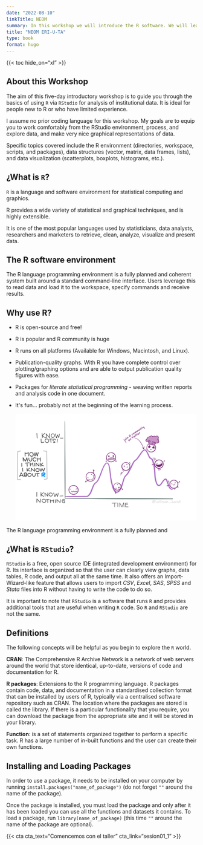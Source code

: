 ```yaml
---
date: "2022-08-10"
linkTitle: NEOM
summary: In this workshop we will introduce the R software. We will learn basic tools for data visualization and analysis. Finally, we will learn how to create automatic reports..
title: "NEOM ERI-U-TA"
type: book
format: hugo
---
```




{{< toc hide_on=“xl” >}}

## About this Workshop

The aim of this five-day introductory workshop is to guide you through the basics of using `R` via `RStudio` for analysis of institutional data. It is ideal for people new to R or who have limited experience.

I assume no prior coding language for this workshop. My goals are to equip you to work comfortably from the RStudio environment, process, and explore data, and make very nice graphical representations of data.

Specific topics covered include the R environment (directories, workspace, scripts, and packages), data structures (vector, matrix, data frames, lists), and data visualization (scatterplots, boxplots, histograms, etc.).

## ¿What is `R`?

`R` is a language and software environment for statistical computing and graphics.

R provides a wide variety of statistical and graphical techniques, and is highly extensible.

It is one of the most popular languages used by statisticians, data analysts, researchers and marketers to retrieve, clean, analyze, visualize and present data.

## The R software environment

The R language programming environment is a fully planned and coherent system built around a standard command-line interface. Users leverage this to read data and load it to the workspace, specify commands and receive results.

## Why use R?

-   R is open-source and free!

-   R is popular and R community is huge

-   R runs on all platforms (Available for Windows, Macintosh, and Linux).

-   Publication-quality graphs. With R you have complete control over plotting/graphing options and are able to output publication quality figures with ease.

-   Packages for *literate statistical programming* - weaving written reports and analysis code in one document.

-   It's fun... probably not at the beginning of the learning process.

    ![Credit: @allison_horst](r_rollercoaster.png)

The R language programming environment is a fully planned and

## ¿What is `RStudio`?

`RStudio` is a free, open source IDE (integrated development environment) for R. Its interface is organized so that the user can clearly view graphs, data tables, R code, and output all at the same time. It also offers an Import-Wizard-like feature that allows users to import *CSV*, *Excel*, *SAS*, *SPSS* and *Stata* files into R without having to write the code to do so.

It is important to note that `RStudio` is a software that runs `R` and provides additional tools that are useful when writing `R` code. So `R` and `RStudio` are not the same.

## Definitions

The following concepts will be helpful as you begin to explore the `R` world.

**CRAN**: The Comprehensive R Archive Network is a network of web servers around the world that store identical, up-to-date, versions of code and documentation for R.

**R packages**: Extensions to the R programming language. R packages contain code, data, and documentation in a standardised collection format that can be installed by users of R, typically via a centralised software repository such as CRAN. The location where the packages are stored is called the library. If there is a particular functionality that you require, you can download the package from the appropriate site and it will be stored in your library.

**Function**: is a set of statements organized together to perform a specific task. R has a large number of in-built functions and the user can create their own functions.

## Installing and Loading Packages

In order to use a package, it needs to be installed on your computer by running `install.packages("name_of_package")` (do not forget `""` around the name of the package).

Once the package is installed, you must load the package and only after it has been loaded you can use all the functions and datasets it contains. To load a package, run `library(name_of_package)` (this time `""` around the name of the package are optional).

{{< cta cta_text=“Comencemos con el taller” cta_link=“sesion01_1” >}}
